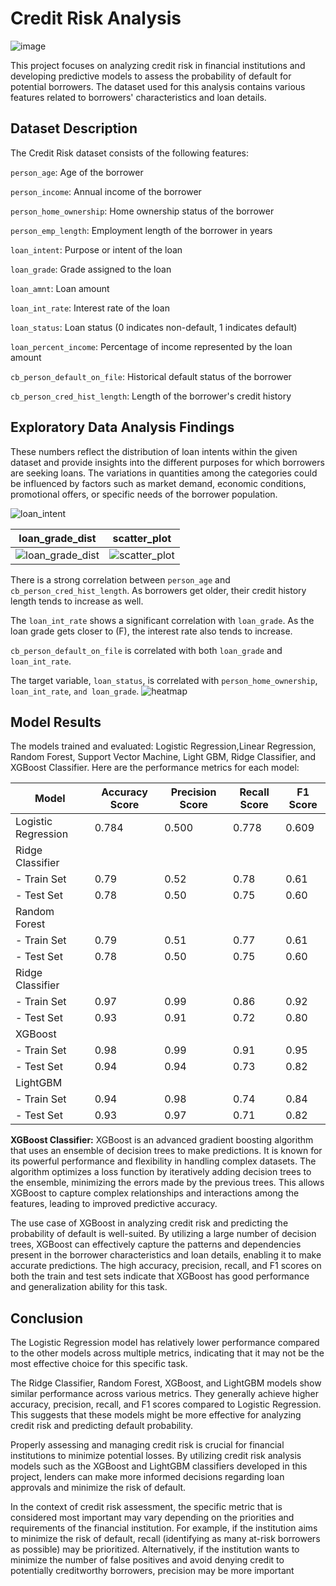 # Credit Risk Analysis
![image](https://github.com/CarlosGG18/Credit-Risk-Analysis/assets/117116368/08d9363f-c398-479d-b68f-119079d38ab1)

This project focuses on analyzing credit risk in financial institutions and developing predictive models to assess the probability of default for potential borrowers. The dataset used for this analysis contains various features related to borrowers' characteristics and loan details.

## Dataset Description
The Credit Risk dataset consists of the following features:

`person_age`: Age of the borrower
 
`person_income`: Annual income of the borrower

`person_home_ownership`: Home ownership status of the borrower

`person_emp_length`: Employment length of the borrower in years

`loan_intent`: Purpose or intent of the loan

`loan_grade`: Grade assigned to the loan

`loan_amnt`: Loan amount

`loan_int_rate`: Interest rate of the loan

`loan_status`: Loan status (0 indicates non-default, 1 indicates default)

`loan_percent_income`: Percentage of income represented by the loan amount

`cb_person_default_on_file`: Historical default status of the borrower

`cb_person_cred_hist_length`: Length of the borrower's credit history

## Exploratory Data Analysis Findings
These numbers reflect the distribution of loan intents within the given dataset and provide insights into the different purposes for which borrowers are seeking loans. The variations in quantities among the categories could be influenced by factors such as market demand, economic conditions, promotional offers, or specific needs of the borrower population.

![loan_intent](https://github.com/CarlosGG18/Credit-Risk-Analysis/assets/117116368/f80a8948-9a09-4f8d-b7ab-318d88a1bd60)


| loan_grade_dist                                     | scatter_plot                                     |
|-----------------------------------------------------|--------------------------------------------------|
| ![loan_grade_dist](https://github.com/CarlosGG18/Credit-Risk-Analysis/assets/117116368/7d371fec-3f62-44d4-8878-1f4838b0645f)|![scatter_plot](https://github.com/CarlosGG18/Credit-Risk-Analysis/assets/117116368/d4d64b02-1fcf-46d5-bd55-880020b08fd5) |


There is a strong correlation between `person_age` and `cb_person_cred_hist_length`. As borrowers get older, their credit history length tends to increase as well.

The `loan_int_rate` shows a significant correlation with `loan_grade`. As the loan grade gets closer to (F), the interest rate also tends to increase.

`cb_person_default_on_file` is correlated with both `loan_grade` and `loan_int_rate`.

The target variable, `loan_status`, is correlated with `person_home_ownership`,` loan_int_rate`, `and loan_grade`.
![heatmap](https://github.com/CarlosGG18/Credit-Risk-Analysis/assets/117116368/1dc6094d-79b4-4bc3-b4d0-7324d49cc938)


## Model Results
The models trained and evaluated: Logistic Regression,Linear Regression, Random Forest, Support Vector Machine, Light GBM, Ridge Classifier, and XGBoost Classifier. Here are the performance metrics for each model:

| Model                   | Accuracy Score | Precision Score | Recall Score | F1 Score |
|-------------------------|----------------|-----------------|--------------|----------|
| Logistic Regression     | 0.784          | 0.500           | 0.778        | 0.609    |
| Ridge Classifier        |                |                 |              |          |
| - Train Set             | 0.79           | 0.52            | 0.78         | 0.61     |
| - Test Set              | 0.78           | 0.50            | 0.75         | 0.60     |
| Random Forest           |                |                 |              |          |
| - Train Set             | 0.79           | 0.51            | 0.77         | 0.61     |
| - Test Set              | 0.78           | 0.50            | 0.75         | 0.60     | 
| Ridge Classifier        |                |                 |              |          |
| - Train Set             | 0.97           | 0.99            | 0.86         | 0.92     |
| - Test Set              | 0.93           | 0.91            | 0.72         | 0.80     | 
| XGBoost                 |                |                 |              |          |
| - Train Set             | 0.98           | 0.99            | 0.91         | 0.95     |
| - Test Set              | 0.94           | 0.94            | 0.73         | 0.82     |
| LightGBM                |                |                 |              |          |
| - Train Set             | 0.94           | 0.98            | 0.74         | 0.84     |
| - Test Set              | 0.93           | 0.97            | 0.71         | 0.82     | 


**XGBoost Classifier:**
XGBoost is an advanced gradient boosting algorithm that uses an ensemble of decision trees to make predictions. It is known for its powerful performance and flexibility in handling complex datasets. The algorithm optimizes a loss function by iteratively adding decision trees to the ensemble, minimizing the errors made by the previous trees. This allows XGBoost to capture complex relationships and interactions among the features, leading to improved predictive accuracy.

The use case of XGBoost in analyzing credit risk and predicting the probability of default is well-suited. By utilizing a large number of decision trees, XGBoost can effectively capture the patterns and dependencies present in the borrower characteristics and loan details, enabling it to make accurate predictions. The high accuracy, precision, recall, and F1 scores on both the train and test sets indicate that XGBoost has good performance and generalization ability for this task.

## Conclusion
The Logistic Regression model has relatively lower performance compared to the other models across multiple metrics, indicating that it may not be the most effective choice for this specific task.

The Ridge Classifier, Random Forest, XGBoost, and LightGBM models show similar performance across various metrics. They generally achieve higher accuracy, precision, recall, and F1 scores compared to Logistic Regression. This suggests that these models might be more effective for analyzing credit risk and predicting default probability.

Properly assessing and managing credit risk is crucial for financial institutions to minimize potential losses. By utilizing credit risk analysis models such as the XGBoost and LightGBM classifiers developed in this project, lenders can make more informed decisions regarding loan approvals and minimize the risk of default.

In the context of credit risk assessment, the specific metric that is considered most important may vary depending on the priorities and requirements of the financial institution. For example, if the institution aims to minimize the risk of default, recall (identifying as many at-risk borrowers as possible) may be prioritized. Alternatively, if the institution wants to minimize the number of false positives and avoid denying credit to potentially creditworthy borrowers, precision may be more important
